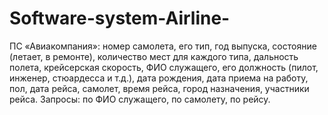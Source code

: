 # Software-system-Airline-
ПС «Авиакомпания»: номер самолета, его тип, год выпуска, состояние (летает, в ремонте), количество мест для каждого типа, дальность полета, крейсерская скорость, ФИО служащего, его должность (пилот, инженер, стюардесса и т.д.), дата рождения, дата приема на работу, пол, дата рейса, самолет, время рейса, город назначения, участники рейса. Запросы: по ФИО служащего, по самолету, по рейсу.
